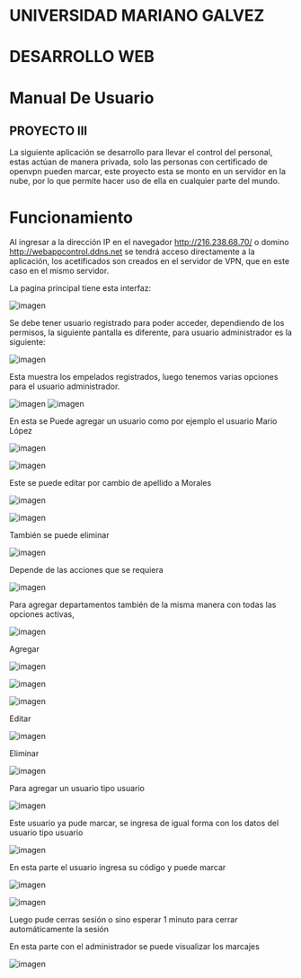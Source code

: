 # UNIVERSIDAD MARIANO GALVEZ

# DESARROLLO WEB

# Manual De Usuario

## PROYECTO III

La siguiente aplicación se desarrollo para llevar el control del personal, estas actúan de manera privada, solo las personas con certificado de openvpn pueden marcar, este proyecto esta se monto en un servidor en la nube, por lo que permite hacer uso de ella en cualquier parte del mundo.

# Funcionamiento

Al ingresar a la dirección IP en el navegador http://216.238.68.70/ o domino http://webappcontrol.ddns.net se tendrá acceso directamente a la aplicación, los acetificados son creados en el servidor de VPN, que en este caso en el mismo servidor.

La pagina principal tiene esta interfaz:

![imagen](https://user-images.githubusercontent.com/99605908/199652571-2c5117f8-329b-49b0-88ae-355dbb275fc2.png)


Se debe tener usuario registrado para poder acceder, dependiendo de los permisos, la siguiente pantalla es diferente, para usuario administrador es la siguiente:

![imagen](https://user-images.githubusercontent.com/99605908/199652613-cebb9aa1-5fde-449c-93bb-f485ab3d06cf.png)


Esta muestra los empelados registrados, luego tenemos varias opciones para el usuario administrador.

![imagen](https://user-images.githubusercontent.com/99605908/199652649-e78cddeb-e40c-4ab4-8715-3df4e7f87eb7.png)
![imagen](https://user-images.githubusercontent.com/99605908/199652674-f802a532-4a5e-4033-8182-76dca167efd5.png)


En esta se Puede agregar un usuario como por ejemplo el usuario Mario López

![imagen](https://user-images.githubusercontent.com/99605908/199652712-9fd379c5-2f71-481e-8b04-0ff9e773e052.png)

![imagen](https://user-images.githubusercontent.com/99605908/199652759-8889fd08-6fe1-4267-be10-059246d451c6.png)


Este se puede editar por cambio de apellido a Morales

![imagen](https://user-images.githubusercontent.com/99605908/199652804-ca5e802b-f078-408e-a5ad-5900da86b8a3.png)

![imagen](https://user-images.githubusercontent.com/99605908/199652825-c1e8cb4e-d30a-4d46-81a3-b180c3607ac1.png)


También se puede eliminar

![imagen](https://user-images.githubusercontent.com/99605908/199652892-6b7e4f05-02c6-4e46-9713-a772ce9b991a.png)

Depende de las acciones que se requiera

![imagen](https://user-images.githubusercontent.com/99605908/199652920-a75cbdf6-da6a-4f15-b6f5-c30a38697e51.png)


Para agregar departamentos también de la misma manera con todas las opciones activas,

![imagen](https://user-images.githubusercontent.com/99605908/199652955-d6cd66a4-8c37-4aaa-8e49-70c94f8a88d6.png)


Agregar

![imagen](https://user-images.githubusercontent.com/99605908/199652999-7f66d468-f23c-4e55-8bd3-2bc7b521a1a1.png)

![imagen](https://user-images.githubusercontent.com/99605908/199653082-147dfd84-451e-43a7-ace5-8ea14880150a.png)

![imagen](https://user-images.githubusercontent.com/99605908/199653134-643c296c-b850-4e81-bb7e-f4a3f3a8777b.png)


Editar

![imagen](https://user-images.githubusercontent.com/99605908/199653182-becc194d-4ccb-4abd-b4fe-08c52f92e69e.png)


Eliminar

![imagen](https://user-images.githubusercontent.com/99605908/199653200-5eb1e3f7-ee91-4307-8cb2-3509527265d3.png)


Para agregar un usuario tipo usuario

![imagen](https://user-images.githubusercontent.com/99605908/199653336-4c4584ad-8435-4e33-be4d-478effd767c8.png)


Este usuario ya pude marcar, se ingresa de igual forma con los datos del usuario tipo usuario

![imagen](https://user-images.githubusercontent.com/99605908/199653381-83617014-b1d2-476f-8ed2-0e32b70a8c90.png)


En esta parte el usuario ingresa su código y puede marcar

![imagen](https://user-images.githubusercontent.com/99605908/199653411-5f5bae15-dd63-4e4a-bc8f-bea467483b8d.png)

![imagen](https://user-images.githubusercontent.com/99605908/199653441-58ba1520-468e-4b9a-9188-bb1a4bcd7268.png)


Luego pude cerras sesión o sino esperar 1 minuto para cerrar automáticamente la sesión

En esta parte con el administrador se puede visualizar los marcajes

![imagen](https://user-images.githubusercontent.com/99605908/199653494-5bf4dc0c-b31f-43b2-a690-f7c1a97870bf.png)


